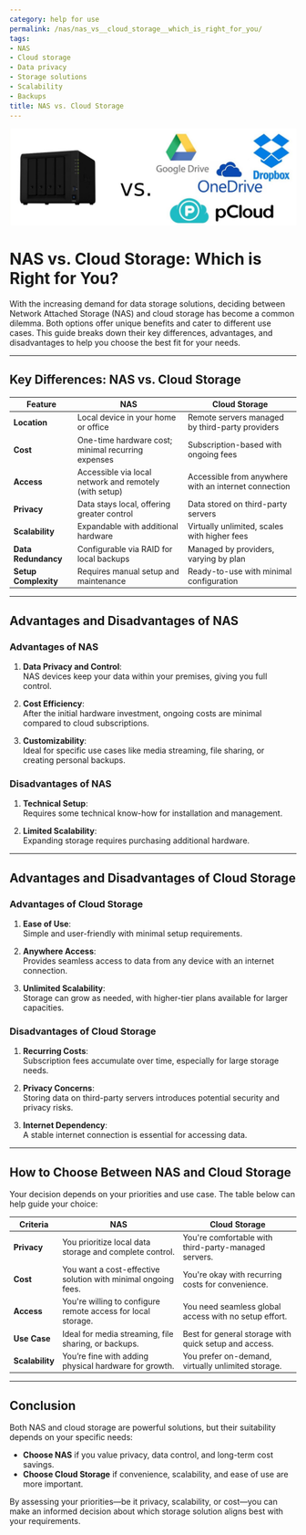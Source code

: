 ```yaml
---
category: help for use
permalink: /nas/nas_vs__cloud_storage__which_is_right_for_you/
tags:
- NAS
- Cloud storage
- Data privacy
- Storage solutions
- Scalability
- Backups
title: NAS vs. Cloud Storage
---
```

![NAS vs. Cloud Storage](/assets/images/nas/nas_vs__cloud_storage__which_is_right_for_you.png)
# **NAS vs. Cloud Storage: Which is Right for You?**

With the increasing demand for data storage solutions, deciding between Network Attached Storage (NAS) and cloud storage has become a common dilemma. Both options offer unique benefits and cater to different use cases. This guide breaks down their key differences, advantages, and disadvantages to help you choose the best fit for your needs.

---

## Key Differences: NAS vs. Cloud Storage

| **Feature**          | **NAS**                                                   | **Cloud Storage**                                      |
|-----------------------|----------------------------------------------------------|-------------------------------------------------------|
| **Location**          | Local device in your home or office                      | Remote servers managed by third-party providers       |
| **Cost**              | One-time hardware cost; minimal recurring expenses       | Subscription-based with ongoing fees                 |
| **Access**            | Accessible via local network and remotely (with setup)   | Accessible from anywhere with an internet connection |
| **Privacy**           | Data stays local, offering greater control               | Data stored on third-party servers                   |
| **Scalability**       | Expandable with additional hardware                      | Virtually unlimited, scales with higher fees         |
| **Data Redundancy**   | Configurable via RAID for local backups                  | Managed by providers, varying by plan                |
| **Setup Complexity**  | Requires manual setup and maintenance                    | Ready-to-use with minimal configuration              |

---

## Advantages and Disadvantages of NAS

### **Advantages of NAS**
1. **Data Privacy and Control**:  
   NAS devices keep your data within your premises, giving you full control.  

2. **Cost Efficiency**:  
   After the initial hardware investment, ongoing costs are minimal compared to cloud subscriptions.  

3. **Customizability**:  
   Ideal for specific use cases like media streaming, file sharing, or creating personal backups.  

### **Disadvantages of NAS**
1. **Technical Setup**:  
   Requires some technical know-how for installation and management.  

2. **Limited Scalability**:  
   Expanding storage requires purchasing additional hardware.  

---

## Advantages and Disadvantages of Cloud Storage

### **Advantages of Cloud Storage**
1. **Ease of Use**:  
   Simple and user-friendly with minimal setup requirements.  

2. **Anywhere Access**:  
   Provides seamless access to data from any device with an internet connection.  

3. **Unlimited Scalability**:  
   Storage can grow as needed, with higher-tier plans available for larger capacities.  

### **Disadvantages of Cloud Storage**
1. **Recurring Costs**:  
   Subscription fees accumulate over time, especially for large storage needs.  

2. **Privacy Concerns**:  
   Storing data on third-party servers introduces potential security and privacy risks.  

3. **Internet Dependency**:  
   A stable internet connection is essential for accessing data.  

---

## How to Choose Between NAS and Cloud Storage

Your decision depends on your priorities and use case. The table below can help guide your choice:

| **Criteria**          | **NAS**                                                   | **Cloud Storage**                                      |
|------------------------|----------------------------------------------------------|-------------------------------------------------------|
| **Privacy**            | You prioritize local data storage and complete control.  | You're comfortable with third-party-managed servers.  |
| **Cost**               | You want a cost-effective solution with minimal ongoing fees. | You're okay with recurring costs for convenience.     |
| **Access**             | You're willing to configure remote access for local storage. | You need seamless global access with no setup effort. |
| **Use Case**           | Ideal for media streaming, file sharing, or backups.     | Best for general storage with quick setup and access. |
| **Scalability**        | You’re fine with adding physical hardware for growth.     | You prefer on-demand, virtually unlimited storage.    |

---

## Conclusion

Both NAS and cloud storage are powerful solutions, but their suitability depends on your specific needs:

- **Choose NAS** if you value privacy, data control, and long-term cost savings.  
- **Choose Cloud Storage** if convenience, scalability, and ease of use are more important.  

By assessing your priorities—be it privacy, scalability, or cost—you can make an informed decision about which storage solution aligns best with your requirements.
